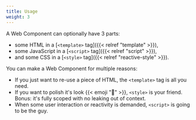 ```yaml
---
title: Usage
weight: 3
---
```


A Web Component can optionally have 3 parts:

* some HTML in a [`<template>` tag]({{< relref "template" >}}),
* some JavaScript in a [`<script>` tag]({{< relref "script" >}}),
* and some CSS in a [`<style>` tag]({{< relref "reactive-style" >}}).

You can make a Web Component for multiple reasons:

* If you just want to re-use a piece of HTML, the `<template>` tag is all you need.
* If you want to polish it's look {{< emoji "💅" >}}, `<style>` is your friend.
  Bonus: it's fully scoped with no leaking out of context.
* When some user interaction or reactivity is demanded, `<script>` is going to be the guy.
